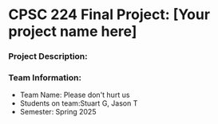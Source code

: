 # CPSC 224 Final Project: [Your project name here]

### Project Description:


### Team Information:

- Team Name: Please don't hurt us
- Students on team:Stuart G, Jason T
- Semester: Spring 2025


